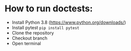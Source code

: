 # How to run doctests:

 - Install Python 3.8 (https://www.python.org/downloads/)
 - Install pytest `pip install pytest`
 - Clone the repository <path your repository>
 - Checkout branch <your branch>
 - Open terminal